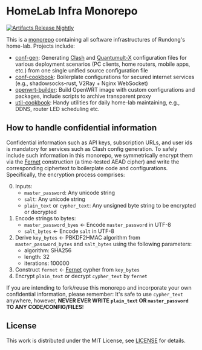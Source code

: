 # HomeLab Infra Monorepo

[![Artifacts Release Nightly](https://github.com/lirundong/homelab-infra/actions/workflows/artifacts-release-nightly.yaml/badge.svg)](https://github.com/lirundong/homelab-infra/releases/tag/nightly)

This is a [monorepo](https://en.wikipedia.org/wiki/Monorepo) containing all software infrastructures of Rundong's home-lab. Projects include:

* [conf-gen](./conf-gen): Generating [Clash](https://github.com/Dreamacro/clash) and [Quantumult-X](https://apps.apple.com/us/app/quantumult-x/id1443988620) configuration files for various deployment scenarios (PC clients, home routers, mobile apps, etc.) from one single unified source configuration file
* [conf-cookbook](./conf-cookbook): Boilerplate configurations for secured internet services (e.g., shadowsocks-rust, V2Ray + Nginx WebSocket)
* [openwrt-builder](./openwrt-builder): Build OpenWRT image with custom configurations and packages, include scripts to archive transparent proxy
* [util-cookbook](./util-cookbook): Handy utilities for daily home-lab maintaining, e.g., DDNS, router LED scheduling etc.

## How to handle confidential information

Confidential information such as API keys, subscription URLs, and user ids is mandatory for services such as Clash config generation. To safely include such information in this monorepo, we symmetrically encrypt them via the [Fernet](https://cryptography.io/en/latest/fernet/) construction (a time-tested AEAD cipher) and write the corresponding ciphertext to boilerplate code and configurations. Specifically, the encryption process comprises:

0. Inputs:
   * `master_password`: Any unicode string
   * `salt`: Any unicode string
   * `plain_text` or `cypher_text`: Any unsigned byte string to be encrypted or decrypted
1. Encode strings to bytes:
   * `master_password_byes` <- Encode `master_password` in UTF-8
   * `salt_bytes` <- Encode `salt` in UTF-8
2. Derive `key_bytes` <- PBKDF2HMAC algorithm from `master_password_bytes` and `salt_bytes` using the following parameters:
   * algorithm: SHA256
   * length: 32
   * iterations: 100000
3. Construct `fernet` <- [Fernet](https://cryptography.io/en/latest/fernet/) cypher from `key_bytes`
4. Encrypt `plain_text` or decrypt `cypher_text` by `fernet`

If you are intending to fork/reuse this monorepo and incorporate your own confidential information, please remember: It's safe to use `cypher_text` anywhere, however, **NEVER EVER WRITE `plain_text` OR `master_password` TO ANY CODE/CONFIG/FILES**!

## License

This work is distributed under the MIT License, see [LICENSE](./LICENSE) for details.
